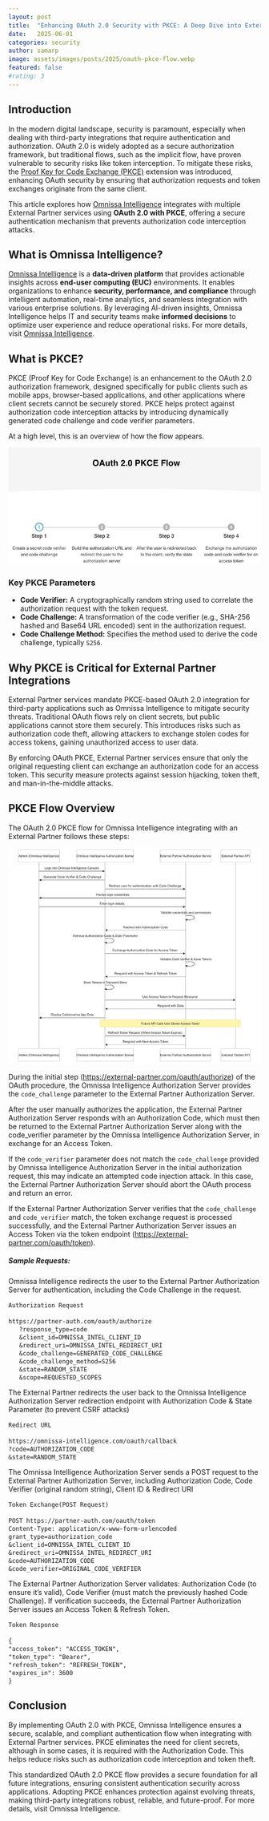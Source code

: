 ```yaml
---
layout: post
title:  "Enhancing OAuth 2.0 Security with PKCE: A Deep Dive into External Partner Integration"
date:   2025-06-01
categories: security
author: samarp
image: assets/images/posts/2025/oauth-pkce-flow.webp
featured: false
#rating: 3
---
```


## Introduction
In the modern digital landscape, security is paramount, especially when dealing with third-party integrations that require authentication and authorization. OAuth 2.0 is widely adopted as a secure authorization framework, but traditional flows, such as the implicit flow, have proven vulnerable to security risks like token interception. To mitigate these risks, the [Proof Key for Code Exchange (PKCE)](https://datatracker.ietf.org/doc/html/rfc7636) extension was introduced, enhancing OAuth security by ensuring that authorization requests and token exchanges originate from the same client.

This article explores how [Omnissa Intelligence](https://techzone.omnissa.com/resource/what-omnissa-intelligence#where-to-learn-more) integrates with multiple External Partner services using **OAuth 2.0 with PKCE**, offering a secure authentication mechanism that prevents authorization code interception attacks.

## What is Omnissa Intelligence?
[Omnissa Intelligence](https://techzone.omnissa.com/resource/what-omnissa-intelligence#where-to-learn-more) is a **data-driven platform** that provides actionable insights across **end-user computing (EUC)** environments. It enables organizations to enhance **security, performance, and compliance** through intelligent automation, real-time analytics, and seamless integration with various enterprise solutions. By leveraging AI-driven insights, Omnissa Intelligence helps IT and security teams make **informed decisions** to optimize user experience and reduce operational risks. For more details, visit [Omnissa Intelligence](https://techzone.omnissa.com/resource/what-omnissa-intelligence#where-to-learn-more).

## What is PKCE?
PKCE (Proof Key for Code Exchange) is an enhancement to the OAuth 2.0 authorization framework, designed specifically for public clients such as mobile apps, browser-based applications, and other applications where client secrets cannot be securely stored. PKCE helps protect against authorization code interception attacks by introducing dynamically generated code challenge and code verifier parameters.

At a high level, this is an overview of how the flow appears.

![PKCE Flow](../assets/images/posts/2025/oauth-pkce-flow.webp "PKCE Flow")

### Key PKCE Parameters
* **Code Verifier:**  A cryptographically random string used to correlate the authorization request with the token request.
* **Code Challenge:** A transformation of the code verifier (e.g., SHA-256 hashed and Base64 URL encoded) sent in the authorization request.
* **Code Challenge Method:** Specifies the method used to derive the code challenge, typically `S256`.

## Why PKCE is Critical for External Partner Integrations
External Partner services mandate PKCE-based OAuth 2.0 integration for third-party applications such as Omnissa Intelligence to mitigate security threats. Traditional OAuth flows rely on client secrets, but public applications cannot store them securely. This introduces risks such as authorization code theft, allowing attackers to exchange stolen codes for access tokens, gaining unauthorized access to user data.

By enforcing OAuth PKCE, External Partner services ensure that only the original requesting client can exchange an authorization code for an access token. This security measure protects against session hijacking, token theft, and man-in-the-middle attacks.

## PKCE Flow Overview
The OAuth 2.0 PKCE flow for Omnissa Intelligence integrating with an External Partner follows these steps:

![PKCE Flow](../assets/images/posts/2025/pkce-flow.webp "PKCE Flow")

During the initial step (https://external-partner.com/oauth/authorize) of the OAuth procedure, the Omnissa Intelligence Authorization Server provides the `code_challenge` parameter to the External Partner Authorization Server.

After the user manually authorizes the application, the External Partner Authorization Server responds with an Authorization Code, which must then be returned to the External Partner Authorization Server along with the code_verifier parameter by the Omnissa Intelligence Authorization Server, in exchange for an Access Token.

If the `code_verifier` parameter does not match the `code_challenge` provided by Omnissa Intelligence Authorization Server in the initial authorization request, this may indicate an attempted code injection attack. In this case, the External Partner Authorization Server should abort the OAuth process and return an error.

If the External Partner Authorization Server verifies that the `code_challenge` and `code_verifier` match, the token exchange request is processed successfully, and the External Partner Authorization Server issues an Access Token via the token endpoint (https://external-partner.com/oauth/token).

##### Sample Requests:

Omnissa Intelligence redirects the user to the External Partner Authorization Server for authentication, including the Code Challenge in the request.

```
Authorization Request

https://partner-auth.com/oauth/authorize
   ?response_type=code
   &client_id=OMNISSA_INTEL_CLIENT_ID
   &redirect_uri=OMNISSA_INTEL_REDIRECT_URI
   &code_challenge=GENERATED_CODE_CHALLENGE
   &code_challenge_method=S256
   &state=RANDOM_STATE
   &scope=REQUESTED_SCOPES
```
The External Partner redirects the user back to the Omnissa Intelligence Authorization Server redirection endpoint with Authorization Code & State Parameter (to prevent CSRF attacks)

```
Redirect URL

https://omnissa-intelligence.com/oauth/callback
?code=AUTHORIZATION_CODE
&state=RANDOM_STATE
```

The Omnissa Intelligence Authorization Server sends a POST request to the External Partner Authorization Server, including Authorization Code, Code Verifier (original random string), Client ID & Redirect URI

```
Token Exchange(POST Request)

POST https://partner-auth.com/oauth/token
Content-Type: application/x-www-form-urlencoded
grant_type=authorization_code
&client_id=OMNISSA_INTEL_CLIENT_ID
&redirect_uri=OMNISSA_INTEL_REDIRECT_URI
&code=AUTHORIZATION_CODE
&code_verifier=ORIGINAL_CODE_VERIFIER
```

The External Partner Authorization Server validates: Authorization Code (to ensure it’s valid), Code Verifier (must match the previously hashed Code Challenge). If verification succeeds, the External Partner Authorization Server issues an Access Token & Refresh Token.

```
Token Response

{
"access_token": "ACCESS_TOKEN",
"token_type": "Bearer",
"refresh_token": "REFRESH_TOKEN",
"expires_in": 3600
}
```

## Conclusion
By implementing OAuth 2.0 with PKCE, Omnissa Intelligence ensures a secure, scalable, and compliant authentication flow when integrating with External Partner services. PKCE eliminates the need for client secrets, although in some cases, it is required with the Authorization Code. This helps reduce risks such as authorization code interception and token theft.

This standardized OAuth 2.0 PKCE flow provides a secure foundation for all future integrations, ensuring consistent authentication security across applications. Adopting PKCE enhances protection against evolving threats, making third-party integrations robust, reliable, and future-proof. For more details, visit Omnissa Intelligence.